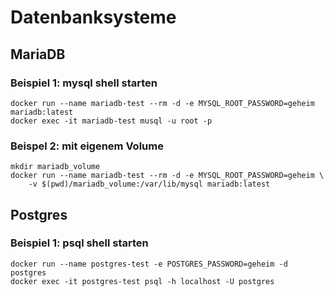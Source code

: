 # Datenbanksysteme

## MariaDB

### Beispiel 1: mysql shell starten

``` 
docker run --name mariadb-test --rm -d -e MYSQL_ROOT_PASSWORD=geheim mariadb:latest
docker exec -it mariadb-test musql -u root -p
```

### Beispel 2: mit eigenem Volume

``` 
mkdir mariadb_volume
docker run --name mariadb-test --rm -d -e MYSQL_ROOT_PASSWORD=geheim \
    -v $(pwd)/mariadb_volume:/var/lib/mysql mariadb:latest 
```

## Postgres

### Beispiel 1: psql shell starten

``` 
docker run --name postgres-test -e POSTGRES_PASSWORD=geheim -d postgres
docker exec -it postgres-test psql -h localhost -U postgres
```

